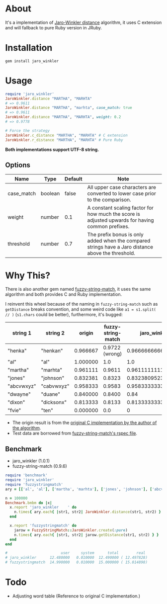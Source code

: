 # About

It's a implementation of [Jaro-Winkler distance](http://en.wikipedia.org/wiki/Jaro%E2%80%93Winkler_distance) algorithm, it uses C extension and will fallback to pure Ruby version in JRuby.

# Installation

```
gem install jaro_winkler
```

# Usage

```ruby
require 'jaro_winkler'
JaroWinkler.distance "MARTHA", "MARHTA"
# => 0.9611
JaroWinkler.distance "MARTHA", "marhta", case_match: true
# => 0.9611
JaroWinkler.distance "MARTHA", "MARHTA", weight: 0.2
# => 0.9778

# Force the strategy
JaroWinkler.c_distance "MARTHA", "MARHTA" # C extension
JaroWinkler.r_distance "MARTHA", "MARHTA" # Pure Ruby
```

**Both implementations support UTF-8 string.**

## Options

Name        | Type    | Default | Note
----------- | ------  | ------- | ------------------------------------------------------------------------------------------------------------
case_match  | boolean | false   | All upper case characters are converted to lower case prior to the comparison.
weight      | number  | 0.1     | A constant scaling factor for how much the score is adjusted upwards for having common prefixes.
threshold   | number  | 0.7     | The prefix bonus is only added when the compared strings have a Jaro distance above the threshold.

# Why This?

There is also another gem named [fuzzy-string-match](https://github.com/kiyoka/fuzzy-string-match), it uses the same algorithm and both provides C and Ruby implementation.

I reinvent this wheel because of the naming in `fuzzy-string-match` such as `getDistance` breaks convention, and some weird code like `a1 = s1.split( // )` (`s1.chars` could be better), furthermore, it's bugged:

string 1   | string 2   | origin   | fuzzy-string-match | jaro_winkler
---------- | ---------- | -------- | ------------------ | ------------------
"henka"    | "henkan"   | 0.966667 | 0.9722 (wrong)     | 0.9666666666666667
"al"       | "al"       | 1.000000 | 1.0                | 1.0
"martha"   | "marhta"   | 0.961111 | 0.9611             | 0.9611111111111111
"jones"    | "johnson"  | 0.832381 | 0.8323             | 0.8323809523809523
"abcvwxyz" | "cabvwxyz" | 0.958333 | 0.9583             | 0.9583333333333333
"dwayne"   | "duane"    | 0.840000 | 0.8400             | 0.84
"dixon"    | "dicksonx" | 0.813333 | 0.8133             | 0.8133333333333332
"fvie"     | "ten"      | 0.000000 | 0.0                | 0

- The origin result is from the [original C implementation by the author of the algorithm](http://web.archive.org/web/20100227020019/http://www.census.gov/geo/msb/stand/strcmp.c).
- Test data are borrowed from [fuzzy-string-match's rspec file](https://github.com/kiyoka/fuzzy-string-match/blob/master/test/basic_pure_spec.rb).

## Benchmark

- jaro_winkler (1.0.1)
- fuzzy-string-match (0.9.6)

```ruby
require 'benchmark'
require 'jaro_winkler'
require 'fuzzystringmatch'
ary = [['al', 'al'], ['martha', 'marhta'], ['jones', 'johnson'], ['abcvwxyz', 'cabvwxyz'], ['dwayne', 'duane'], ['dixon', 'dicksonx'], ['fvie', 'ten']]

n = 100000
Benchmark.bmbm do |x|
  x.report 'jaro_winkler    ' do
    n.times{ ary.each{ |str1, str2| JaroWinkler.distance(str1, str2) } }
  end

  x.report 'fuzzystringmatch' do
    jarow = FuzzyStringMatch::JaroWinkler.create(:pure)
    n.times{ ary.each{ |str1, str2| jarow.getDistance(str1, str2) } }
  end
end

#                        user     system      total        real
# jaro_winkler      12.480000   0.010000  12.490000 ( 12.497828)
# fuzzystringmatch  14.990000   0.010000  15.000000 ( 15.014898)
```

# Todo

- Adjusting word table (Reference to original C implementation.)